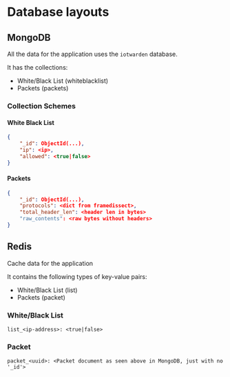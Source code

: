 # Database layouts

## MongoDB
All the data for the application uses the `iotwarden` database.

It has the collections:
- White/Black List (whiteblacklist)
- Packets (packets)

### Collection Schemes
#### White Black List
```json
{
    "_id": ObjectId(...),
    "ip": <ip>,
    "allowed": <true|false>
}
```

#### Packets
```json
{
    "_id": ObjectId(...),
    "protocols": <dict from framedissect>,
    "total_header_len": <header len in bytes>
    "raw_contents": <raw bytes without headers>
}
```

## Redis
Cache data for the application

It contains the following types of key-value pairs:
- White/Black List (list)
- Packets (packet)

### White/Black List
```text
list_<ip-address>: <true|false>
```

### Packet
```text
packet_<uuid>: <Packet document as seen above in MongoDB, just with no '_id'>
```
